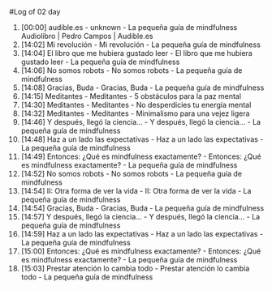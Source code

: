 #Log of 02 day

1. [00:00] audible.es - unknown - La pequeña guía de mindfulness Audiolibro | Pedro Campos | Audible.es
1. [14:02] Mi revolución - Mi revolución - La pequeña guía de mindfulness
1. [14:04] El libro que me hubiera gustado leer - El libro que me hubiera gustado leer - La pequeña guía de mindfulness
1. [14:06] No somos robots - No somos robots - La pequeña guía de mindfulness
1. [14:08] Gracias, Buda - Gracias, Buda - La pequeña guía de mindfulness
1. [14:15] Meditantes - Meditantes - 5 obstáculos para la paz mental
1. [14:30] Meditantes - Meditantes - No desperdicies tu energía mental
1. [14:32] Meditantes - Meditantes - Minimalismo para una vejez ligera
1. [14:46] Y después, llegó la ciencia... - Y después, llegó la ciencia... - La pequeña guía de mindfulness
1. [14:48] Haz a un lado las expectativas - Haz a un lado las expectativas - La pequeña guía de mindfulness
1. [14:49] Entonces: ¿Qué es mindfulness exactamente? - Entonces: ¿Qué es mindfulness exactamente? - La pequeña guía de mindfulness
1. [14:52] No somos robots - No somos robots - La pequeña guía de mindfulness
1. [14:54] II: Otra forma de ver la vida - II: Otra forma de ver la vida - La pequeña guía de mindfulness
1. [14:54] Gracias, Buda - Gracias, Buda - La pequeña guía de mindfulness
1. [14:57] Y después, llegó la ciencia... - Y después, llegó la ciencia... - La pequeña guía de mindfulness
1. [14:59] Haz a un lado las expectativas - Haz a un lado las expectativas - La pequeña guía de mindfulness
1. [15:00] Entonces: ¿Qué es mindfulness exactamente? - Entonces: ¿Qué es mindfulness exactamente? - La pequeña guía de mindfulness
1. [15:03] Prestar atención lo cambia todo - Prestar atención lo cambia todo - La pequeña guía de mindfulness

